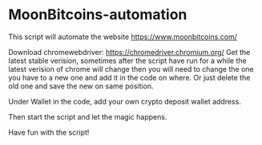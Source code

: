 # MoonBitcoins-automation
This script will automate the website https://www.moonbitcoins.com/ 

Download chromewebdriver: https://chromedriver.chromium.org/ Get the latest stable verision, sometimes after the script have run for a while the latest verision of chrome will change then you will need to change the one you have to a new one and add it in the code on where. Or just delete the old one and save the new on same position.

Under Wallet in the code, add your own crypto deposit wallet address.

Then start the script and let the magic happens.

Have fun with the script!
